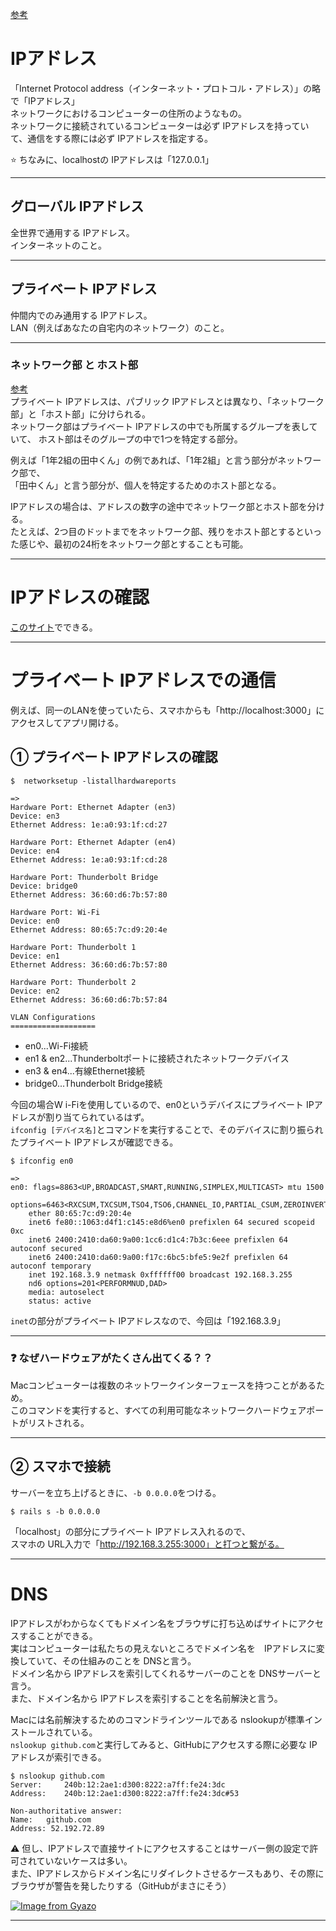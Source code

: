 [参考](https://wa3.i-3-i.info/word172.html)  
  
# IPアドレス  
「Internet Protocol address（インターネット・プロトコル・アドレス）」の略で「IPアドレス」  
ネットワークにおけるコンピューターの住所のようなもの。    
ネットワークに接続されているコンピューターは必ず IPアドレスを持っていて、通信をする際には必ず IPアドレスを指定する。
	
⭐️ ちなみに、localhostの IPアドレスは「127.0.0.1」
***

## グローバル IPアドレス
全世界で通用する IPアドレス。      
インターネットのこと。
***

## プライベート IPアドレス
仲間内でのみ通用する IPアドレス。    
LAN（例えばあなたの自宅内のネットワーク）のこと。  
***

### ネットワーク部 と ホスト部
[参考](https://en-junior.com/vpc/#index_id4)  
プライベート IPアドレスは、パブリック IPアドレスとは異なり、「ネットワーク部」と「ホスト部」に分けられる。  
ネットワーク部はプライベート IPアドレスの中でも所属するグループを表していて、	ホスト部はそのグループの中で1つを特定する部分。  

例えば「1年2組の田中くん」の例であれば、「1年2組」と言う部分がネットワーク部で、  
「田中くん」と言う部分が、個人を特定するためのホスト部となる。  

IPアドレスの場合は、アドレスの数字の途中でネットワーク部とホスト部を分ける。  
たとえば、2つ目のドットまでをネットワーク部、残りをホスト部とするといった感じや、最初の24桁をネットワーク部とすることも可能。

***

# IPアドレスの確認
[このサイト](https://www.cman.jp/network/support/go_access.cgi)でできる。
***

# プライベート IPアドレスでの通信
例えば、同一のLANを使っていたら、スマホからも「http://localhost:3000」にアクセスしてアプリ開ける。

## ① プライベート IPアドレスの確認
~~~
$  networksetup -listallhardwareports

=>
Hardware Port: Ethernet Adapter (en3)
Device: en3
Ethernet Address: 1e:a0:93:1f:cd:27

Hardware Port: Ethernet Adapter (en4)
Device: en4
Ethernet Address: 1e:a0:93:1f:cd:28

Hardware Port: Thunderbolt Bridge
Device: bridge0
Ethernet Address: 36:60:d6:7b:57:80

Hardware Port: Wi-Fi
Device: en0
Ethernet Address: 80:65:7c:d9:20:4e

Hardware Port: Thunderbolt 1
Device: en1
Ethernet Address: 36:60:d6:7b:57:80

Hardware Port: Thunderbolt 2
Device: en2
Ethernet Address: 36:60:d6:7b:57:84

VLAN Configurations
===================
~~~
- en0...Wi-Fi接続    
- en1 & en2...Thunderboltポートに接続されたネットワークデバイス    
- en3 & en4...有線Ethernet接続    
- bridge0...Thunderbolt Bridge接続  
    
今回の場合W i-Fiを使用しているので、en0というデバイスにプライベート IPアドレスが割り当てられているはず。    
`ifconfig [デバイス名]`とコマンドを実行することで、そのデバイスに割り振られたプライベート IPアドレスが確認できる。    
~~~
$ ifconfig en0

=>
en0: flags=8863<UP,BROADCAST,SMART,RUNNING,SIMPLEX,MULTICAST> mtu 1500
	options=6463<RXCSUM,TXCSUM,TSO4,TSO6,CHANNEL_IO,PARTIAL_CSUM,ZEROINVERT_CSUM>
	ether 80:65:7c:d9:20:4e 
	inet6 fe80::1063:d4f1:c145:e8d6%en0 prefixlen 64 secured scopeid 0xc 
	inet6 2400:2410:da60:9a00:1cc6:d1c4:7b3c:6eee prefixlen 64 autoconf secured 
	inet6 2400:2410:da60:9a00:f17c:6bc5:bfe5:9e2f prefixlen 64 autoconf temporary 
	inet 192.168.3.9 netmask 0xffffff00 broadcast 192.168.3.255
	nd6 options=201<PERFORMNUD,DAD>
	media: autoselect
	status: active
~~~
`inet`の部分がプライベート IPアドレスなので、今回は「192.168.3.9」
***

### ❓ なぜハードウェアがたくさん出てくる？？
Macコンピューターは複数のネットワークインターフェースを持つことがあるため。    
このコマンドを実行すると、すべての利用可能なネットワークハードウェアポートがリストされる。
***

## ② スマホで接続
サーバーを立ち上げるときに、`-b 0.0.0.0`をつける。
~~~
$ rails s -b 0.0.0.0
~~~
「localhost」の部分にプライベート IPアドレス入れるので、    
スマホの URL入力で「http://192.168.3.255:3000」と打つと繋がる。
***

# DNS
IPアドレスがわからなくてもドメイン名をブラウザに打ち込めばサイトにアクセスすることができる。	  
実はコンピューターは私たちの見えないところでドメイン名を　IPアドレスに変換していて、その仕組みのことを DNSと言う。	  
ドメイン名から IPアドレスを索引してくれるサーバーのことを DNSサーバーと言う。	  
また、ドメイン名から IPアドレスを索引することを名前解決と言う。		 	  
		    
Macには名前解決するためのコマンドラインツールである nslookupが標準インストールされている。  
`nslookup github.com`と実行してみると、GitHubにアクセスする際に必要な IPアドレスが索引できる。  
~~~
$ nslookup github.com
Server:		240b:12:2ae1:d300:8222:a7ff:fe24:3dc
Address:	240b:12:2ae1:d300:8222:a7ff:fe24:3dc#53

Non-authoritative answer:
Name:	github.com
Address: 52.192.72.89
~~~
⚠️ 但し、IPアドレスで直接サイトにアクセスすることはサーバー側の設定で許可されていないケースは多い。	  
また、IPアドレスからドメイン名にリダイレクトさせるケースもあり、その際にブラウザが警告を発したりする（GitHubがまさにそう）

 [![Image from Gyazo](https://i.gyazo.com/89bf06b068dab3c7f8ecbaa384128b7b.png)](https://gyazo.com/89bf06b068dab3c7f8ecbaa384128b7b)
***
